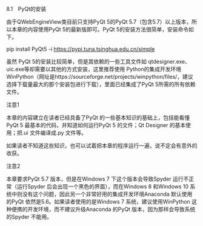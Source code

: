 8.1　PyQt的安装

由于QWebEngineView类目前只支持PyQt 5的PyQt 5.7（包含5.7）以上版本，所以本章的内容使用PyQt 5的最新版即可。PyQt 5的安装方法很简单，安装命令如下。

pip install PyQt5 -i https://pypi.tuna.tsinghua.edu.cn/simple

虽然 PyQt 5的安装比较简单，但是其依赖的一些工具文件如 qtdesigner.exe、uic.exe等却需要以其他的方式安装，这里推荐使用 Python的集成开发环境WinPython（网址是https://sourceforge.net/projects/winpython/files/，建议选择下载量最大的那个安装包进行下载），里面已经集成了PyQt 5所需的所有依赖文件。

注意1

本章的内容建立在读者已经具备了PyQt 的一些基本知识的基础上，包括能看懂PyQt 5 最基本的代码，并知道如何运行PyQt 5 的文件；Qt Designer 的基本使用；把.ui 文件编译成.py 文件等。

如果读者不知道这些知识，也可以试着把本章的程序运行一遍，说不定会有意外的收获。

注意2

本章要求PyQt 5.7 版本，但是在Windows 7 下这个版本会导致Spyder 运行不正常（运行Spyder 后会出现一个黑色的界面），而在Windows 8 和Windows 10 系统中则没有这个问题，因此另一个非常好用的集成开发环境Anaconda 默认使用的PyQt 依然是5.6。如果读者使用的是Windows 7 系统，建议使用WinPython 这种便携的开发环境，而不建议升级Anaconda 的PyQt 版本，因为那样会导致系统的Spyder 不能用。
